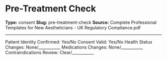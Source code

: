 # Pre-Treatment Check

**Type:** consent
**Slug:** pre-treatment-check
**Source:** Complete Professional Templates for New Aestheticians - UK Regulatory Compliance.pdf

---

Patient Identity Confirmed: Yes/No Consent Valid: Yes/No Health Status Changes: None/___________
Medications Changes: None/___________ Contraindications Review: Clear/___________